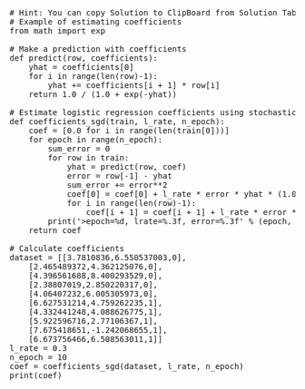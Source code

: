 <pre class="file" data-target="clipboard">
# Hint: You can copy Solution to ClipBoard from Solution Tab
# Example of estimating coefficients
from math import exp

# Make a prediction with coefficients
def predict(row, coefficients):
	yhat = coefficients[0]
	for i in range(len(row)-1):
		yhat += coefficients[i + 1] * row[i]
	return 1.0 / (1.0 + exp(-yhat))

# Estimate logistic regression coefficients using stochastic gradient descent
def coefficients_sgd(train, l_rate, n_epoch):
	coef = [0.0 for i in range(len(train[0]))]
	for epoch in range(n_epoch):
		sum_error = 0
		for row in train:
			yhat = predict(row, coef)
			error = row[-1] - yhat
			sum_error += error**2
			coef[0] = coef[0] + l_rate * error * yhat * (1.0 - yhat)
			for i in range(len(row)-1):
				coef[i + 1] = coef[i + 1] + l_rate * error * yhat * (1.0 - yhat) * row[i]
		print('>epoch=%d, lrate=%.3f, error=%.3f' % (epoch, l_rate, sum_error))
	return coef

# Calculate coefficients
dataset = [[3.7810836,6.550537003,0],
	[2.465489372,4.362125076,0],
	[4.396561688,8.400293529,0],
	[2.38807019,2.850220317,0],
	[4.06407232,6.005305973,0],
	[6.627531214,4.759262235,1],
	[4.332441248,4.088626775,1],
	[5.922596716,2.77106367,1],
	[7.675418651,-1.242068655,1],
	[6.673756466,6.508563011,1]]
l_rate = 0.3
n_epoch = 10
coef = coefficients_sgd(dataset, l_rate, n_epoch)
print(coef)

</pre>
